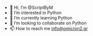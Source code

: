 - 👋 Hi, I’m @ScriptByM
- 👀 I’m interested in Python
- 🌱 I’m currently learning Python
- 💞️ I’m looking to collaborate on Python
- 📫 How to reach me info@omicron2.gr

<!---
ScriptByM/ScriptByM is a ✨ special ✨ repository because its `README.md` (this file) appears on your GitHub profile.
You can click the Preview link to take a look at your changes.
--->
